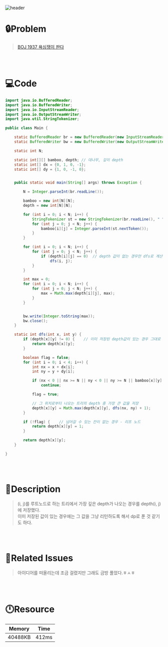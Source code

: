 ![header](https://capsule-render.vercel.app/api?type=waving&height=200&color=0:FF658D,100:FFCB32&text=BOJ%201937&fontColor=FFFFFF&fontAlign=80&fontAlignY=35&fontSize=50)

# **🔒Problem**

> [BOJ 1937 욕심쟁이 판다](https://www.acmicpc.net/problem/1937)

<br>
<br>

# **💻Code**

```java
import java.io.BufferedReader;
import java.io.BufferedWriter;
import java.io.InputStreamReader;
import java.io.OutputStreamWriter;
import java.util.StringTokenizer;

public class Main {

    static BufferedReader br = new BufferedReader(new InputStreamReader(System.in));
    static BufferedWriter bw = new BufferedWriter(new OutputStreamWriter(System.out));

    static int N;

    static int[][] bamboo, depth; // 대나무, 깊이 depth
    static int[] dx = {0, 1, 0, -1};
    static int[] dy = {1, 0, -1, 0};


    public static void main(String[] args) throws Exception {

        N = Integer.parseInt(br.readLine());

        bamboo = new int[N][N];
        depth = new int[N][N];

        for (int i = 0; i < N; i++) {
            StringTokenizer st = new StringTokenizer(br.readLine(), " ");
            for (int j = 0; j < N; j++) {
                bamboo[i][j] = Integer.parseInt(st.nextToken());
            }
        }

        for (int i = 0; i < N; i++) {
            for (int j = 0; j < N; j++) {
                if (depth[i][j] == 0)  // depth 값이 없는 경우만 dfs로 계산
                    dfs(i, j);
            }
        }

        int max = 0;
        for (int i = 0; i < N; i++) {
            for (int j = 0; j < N; j++) {
                max = Math.max(depth[i][j], max);
            }
        }


        bw.write(Integer.toString(max));
        bw.close();
    }

    static int dfs(int x, int y) {
        if (depth[x][y] != 0) {    // 이미 저장된 depth값이 있는 경우 그대로 리턴
            return depth[x][y];
        }

        boolean flag = false;
        for (int i = 0; i < 4; i++) {
            int nx = x + dx[i];
            int ny = y + dy[i];

            if (nx < 0 || nx >= N || ny < 0 || ny >= N || bamboo[x][y] >= bamboo[nx][ny])
                continue;

            flag = true;

            // 그 위치로부터 나오는 트리의 depth 중 가장 큰 값을 저장
            depth[x][y] = Math.max(depth[x][y], dfs(nx, ny) + 1);
        }

        if (!flag) {    // 넘어갈 수 있는 칸이 없는 경우 - 리프 노드
            return depth[x][y] = 1;
        }

        return depth[x][y];
    }

}

```

<br>
<br>

# **🔑Description**

> (i, j)를 루트노드로 하는 트리에서 가장 깊은 depth가 나오는 경우를 depth(i, j)에 저장했다.\
> 이미 저장된 값이 있는 경우에는 그 값을 그냥 리턴하도록 해서 dp로 푼 것 같기도 하다.

<br>
<br>

# **📑Related Issues**

> 아이디어를 떠올리는데 조금 걸렸지만 그래도 금방 풀었다.ㅎㅅㅎ

<br>
<br>

# **🕛Resource**

| Memory  | Time  |
| ------- | ----- |
| 40488KB | 412ms |

